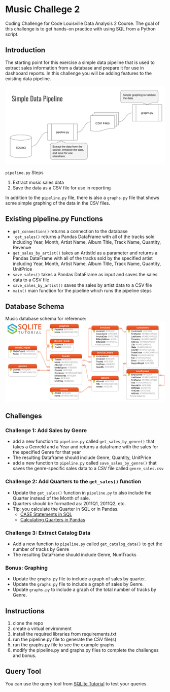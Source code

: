 # Music Challege 2
Coding Challenge for Code Louisville Data Analysis 2 Course. The goal of this challenge is to get hands-on practice with using SQL from a Python script.

## Introduction

 The starting point for this exercise a simple data pipeline that is used to extract sales information from a database and prepare it for use in dashboard reports. In this challenge you will be adding features to the existing data pipeline. 

 ![pipelie diagram](pipeline.png)

 `pipeline.py` Steps
 
 1. Extract music sales data
 1. Save the data as a CSV file for use in reporting

 In addition to the `pipeline.py` file, there is also a `graphs.py` file that shows some simple graphing of the data in the CSV files.

## Existing pipeline.py Functions

- `get_connection()` returns a connection to the database
- `'get_sales()` returns a Pandas DataFrame with all of the tracks sold including Year, Month, Artist Name, Album Title, Track Name, Quantity, Revenue
- `get_sales_by_artist()` takes an ArtistId as a parameter and returns a Pandas DataFrame with all of the tracks sold by the specified artist including Year, Month, Artist Name, Album Title, Track Name, Quantity, UnitPrice
- `save_sales()` takes a Pandas DataFrame as input and saves the sales data to a CSV file
- `save_sales_by_artist()` saves the sales by artist data to a CSV file
- `main()` main function for the pipeline which runs the pipeline steps

## Database Schema

Music database schema for reference:
 ![datbase schema](sqlite-sample-database-color.jpg)
## Challenges
### Challenge 1: Add Sales by Genre
- add a new function to `pipeline.py` called `get_sales_by_genre()` that takes a GenreId and a Year and returns a dataframe with the sales for the specified Genre for that year
- The resulting Dataframe should include Genre, Quantity, UnitPrice
- add a new function to `pipeline.py` called `save_sales_by_genre()` that saves the genre-specific sales data to a CSV file called `genre_sales.csv`


### Challenge 2: Add Quarters to the `get_sales()` function

- Update the `get_sales()` function in `pipeline.py` to also include the Quarter instead of the Month of sale.
- Quarters should be formatted as: 2011Q1, 2011Q2, etc.
- Tip: you calculate the Quarter in SQL or in Pandas.
    - [CASE Statements in SQL](https://mode.com/sql-tutorial/sql-case/)
    - [Calculating Quarters in Pandas](https://datascienceparichay.com/article/get-quarter-from-date-in-pandas/)

### Challenge 3: Extract Catalog Data

- Add a new function to `pipeline.py` called `get_catalog_data()` to get the number of tracks by Genre
- The resulting DataFrame should include Genre, NumTracks

### Bonus: Graphing 
- Update the `graphs.py` file to include a graph of sales by quarter.
- Update the `graphs.py` file to include a graph of sales by Genre.
- Update `graphs.py` to include a graph of the total number of tracks by Genre.

## Instructions

1. clone the repo
1. create a virtual environment
1. install the required libraries from requirements.txt
1. run the pipeline.py file to generate the CSV file(s)
1. run the graphs.py file to see the example graphs
1. modify the pipeline.py and graphs.py files to complete the challenges and bonus.

## Query Tool
You can use the query tool from [SQLite Tutorial](https://www.sqlitetutorial.net/tryit/) to test your queries.